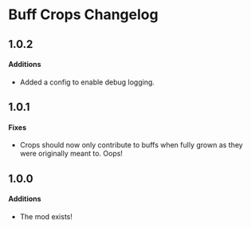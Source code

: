 # Buff Crops Changelog

## 1.0.2
#### Additions
* Added a config to enable debug logging.

## 1.0.1
#### Fixes
* Crops should now only contribute to buffs when fully grown as they were originally meant to. Oops!

## 1.0.0
#### Additions
* The mod exists!
